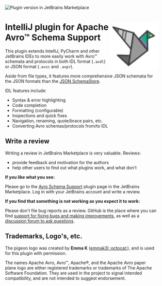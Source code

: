 ![Plugin version in JetBrains Marketplace](https://img.shields.io/jetbrains/plugin/v/net.sf.opk.avro-schema-support?color=brightgreen)


<img align="right" height="160" src="src/main/resources/META-INF/pluginIcon.svg" alt="Pigeon Logo"/>IntelliJ plugin for Apache Avro™ Schema Support
===============================================

This plugin extends IntelliJ, PyCharm and other JetBrains IDEs to more easily work with Avro&trade; schemata and
protocols in both IDL format (<code>.avdl</code>) or JSON format (<code>.avsc</code> and <code>.avpr</code>).

Aside from file types, it features more comprehensive JSON schemata for the JSON formats than
the [JSON SchemaStore](https://www.schemastore.org/).

IDL features include:

* Syntax & error highlighting
* Code completion
* Formatting (configurable)
* Inspections and quick fixes
* Navigation, renaming, quote/brace pairs, etc.
* Converting Avro schemas/protocols from/to IDL

Write a review
--------------

Writing a review in JetBrains Marketplace is very valuable. Reviews:

* provide feedback and motivation for the authors
* help other users to find out what plugins work, and what don't

**If you like what you see:**

Please go to the [Avro Schema Support](https://plugins.jetbrains.com/plugin/15728-apache-avro-idl-schema-support) plugin
page in the JetBrains Marketplace. Log in with your JetBrains account and write a review.

**If you find that something is not working as you expect it to work:**

Please don't file bug reports as a review. GitHub is the place where you can find
[support for fixing bugs and making improvements](https://github.com/opwvhk/avro-schema-support/issues), as well as a
[discussion forum to ask questions](https://github.com/opwvhk/avro-schema-support/discussions).



Trademarks, Logo's, etc.
------------------------

The pigeon logo was created by **Emma K** ([emmak3l :octocat:](https://github.com/emmak3l)),
and is used for this plugin with permission.

The names Apache Avro, Avro™, Apache®, and the Apache Avro paper plane logo are either registered trademarks or
trademarks of The Apache Software Foundation. They are used in the project to signal intended compatibility, and are not
intended to suggest endorsement.
